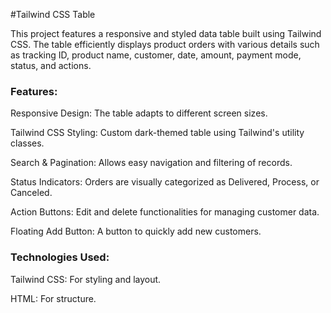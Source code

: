 #Tailwind CSS Table

This project features a responsive and styled data table built using Tailwind CSS. The table efficiently displays product orders with various details such as tracking ID, product name, customer, date, amount, payment mode, status, and actions.

<h3>Features:</h3>

Responsive Design: The table adapts to different screen sizes.

Tailwind CSS Styling: Custom dark-themed table using Tailwind's utility classes.

Search & Pagination: Allows easy navigation and filtering of records.

Status Indicators: Orders are visually categorized as Delivered, Process, or Canceled.

Action Buttons: Edit and delete functionalities for managing customer data.

Floating Add Button: A button to quickly add new customers.

<h3>Technologies Used:</h3>

Tailwind CSS: For styling and layout.

HTML: For structure.

